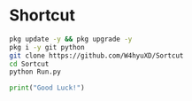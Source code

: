 # Shortcut

```bash
pkg update -y && pkg upgrade -y
pkg i -y git python
git clone https://github.com/W4hyuXD/Sortcut
cd Sortcut
python Run.py
```
```python
print("Good Luck!")